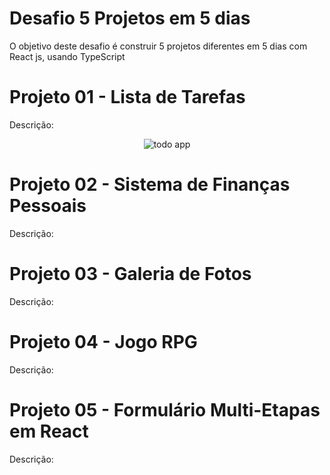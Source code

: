 # Desafio 5 Projetos em 5 dias

O objetivo deste desafio é construir 5 projetos diferentes em 5 dias com React js, usando TypeScript

# Projeto 01 - Lista de Tarefas

Descrição:

<div align="center">
  <img src="https://user-images.githubusercontent.com/87288949/136671831-c72a2e60-a9d1-42e0-99a9-134773057490.PNG" alt="todo app" />
</div>

# Projeto 02 - Sistema de Finanças Pessoais

Descrição:

# Projeto 03 - Galeria de Fotos

Descrição:

# Projeto 04 - Jogo RPG

Descrição:

# Projeto 05 - Formulário Multi-Etapas em React

Descrição:
